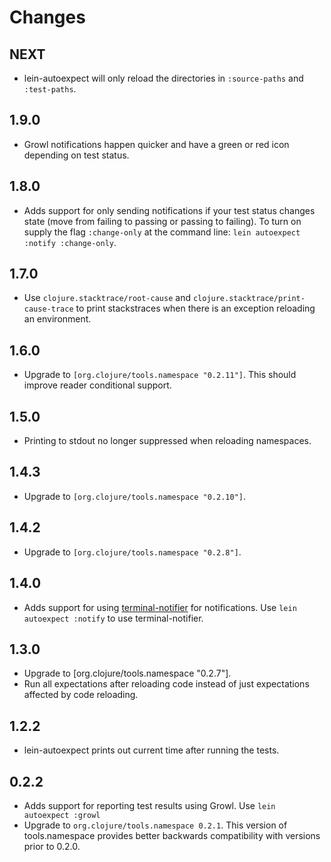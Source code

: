 # Changes

## NEXT

- lein-autoexpect will only reload the directories in `:source-paths` and `:test-paths`.

## 1.9.0

- Growl notifications happen quicker and have a green or red icon
  depending on test status.

## 1.8.0

- Adds support for only sending notifications if your test status
changes state (move from failing to passing or passing to failing). To
turn on supply the flag `:change-only` at the command line: `lein autoexpect :notify :change-only`.

 ## 1.7.0

- Use `clojure.stacktrace/root-cause` and
  `clojure.stacktrace/print-cause-trace` to print stackstraces when
  there is an exception reloading an environment.

## 1.6.0

- Upgrade to `[org.clojure/tools.namespace "0.2.11"]`. This should
  improve reader conditional support.

## 1.5.0

- Printing to stdout no longer suppressed when reloading namespaces.

## 1.4.3

- Upgrade to `[org.clojure/tools.namespace "0.2.10"]`.

## 1.4.2

- Upgrade to `[org.clojure/tools.namespace "0.2.8"]`.

## 1.4.0

- Adds support for using
  [terminal-notifier](https://github.com/alloy/terminal-notifier) for
  notifications. Use `lein autoexpect :notify` to use terminal-notifier.

## 1.3.0

- Upgrade to [org.clojure/tools.namespace "0.2.7"].
- Run all expectations after reloading code instead of just
expectations affected by code reloading.

## 1.2.2

- lein-autoexpect prints out current time after running the tests.

## 0.2.2

- Adds support for reporting test results using Growl. Use `lein
autoexpect :growl`
- Upgrade to `org.clojure/tools.namespace 0.2.1`. This version of
  tools.namespace provides better backwards compatibility with
  versions prior to 0.2.0.
